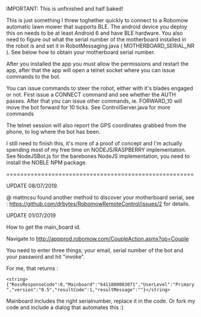 

IMPORTANT: This is unfinished and half baked!

This is just something I threw toghether quickly to connect to a Robomow automatic lawn mower that supports BLE.
The android device you deploy this on needs to be at least Android 6 and have BLE hardware.
You also need to figure out what the serial number of the motherboard installed in the robot is and set it in RobotMessaging.java ( MOTHERBOARD_SERIAL_NR ). See below how to obtain your motherboard serial number.

After you installed the app you must allow the permissions and restart the app, 
after that the app will open a telnet socket where you can issue commands to the bot.

You can issue commands to steer the robot, either with it's blades engaged or not.
First issue a CONNECT command and see whether the AUTH passes. After that you can issue other commands, ie. FORWARD_10 will move the bot forward for 10 ticks.
See ControlServer.java for more commands

The telnet session will also report the GPS coordinates grabbed from the phone, to log where the bot has been.

I still need to finish this, it's more of a proof of concept and I'm actually spending most of my free time on NODEJS/RASPBERRY implementation.
See NodeJSBot.js for the barebones NodeJS implementation, you need to install the NOBLE NPM package.

======================================================

UPDATE 08/07/2019.

@ mattncsu  found another method to discover your motherboard serial, see : https://github.com/drbytes/RobomowRemoteControl/issues/2 for details.



UPDATE 01/07/2019

How to get the main_board id.

Navigate to http://appprod.robomow.com/CoupleAction.asmx?op=Couple

You need to enter three things; your email, serial number of the bot and your password and hit "invoke".

For me, that returns :

`<string>{"RossResponseCode":0,"Mainboard":"6411800003071","UserLevel":"Primary","version":"0.5","resultCode":1,"resultMessage":""}</string>`

Mainboard includes the right serialnumber, replace it in the code. Or fork my code and include a dialog that automates this :)

